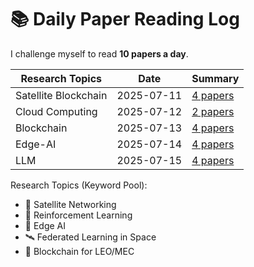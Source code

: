 # 📚 Daily Paper Reading Log

I challenge myself to read **10 papers a day**.

| Research Topics       | Date                                 | Summary                                       |
|-----------------------|--------------------------------------|-----------------------------------------------|
| Satellite Blockchain  |   2025-07-11                         | [4 papers](Satellite/Blockchain/2025-07-11.md)|
| Cloud Computing       |   2025-07-12                         | [2 papers](Cloud-Computing/Security/2025-07-12.md)|
| Blockchain            |   2025-07-13                         | [4 papers](Security/Blockchain/2025-07-13.md)|
| Edge-AI               |   2025-07-14                         | [4 papers](Edge-AI/Computing/2025-07-14.md)|
| LLM                   |   2025-07-15                         | [4 papers](Edge-AI/LLM/2025-07-15.md)|


Research Topics (Keyword Pool):
- 🚀 Satellite Networking
- 🧠 Reinforcement Learning
- 🤖 Edge AI
- 🛰️ Federated Learning in Space
- 📡 Blockchain for LEO/MEC
